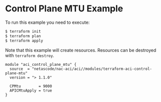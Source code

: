<!-- BEGIN_TF_DOCS -->
# Control Plane MTU Example

To run this example you need to execute:

```bash
$ terraform init
$ terraform plan
$ terraform apply
```

Note that this example will create resources. Resources can be destroyed with `terraform destroy`.

```hcl
module "aci_control_plane_mtu" {
  source  = "netascode/nac-aci/aci//modules/terraform-aci-control-plane-mtu"
  version = "> 1.1.0"

  CPMtu        = 9000
  APICMtuApply = true
}
```
<!-- END_TF_DOCS -->